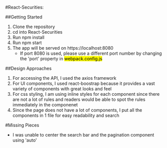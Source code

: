 #React-Securities:

##Getting Started

1. Clone the repository
2. cd into React-Securities
3. Run npm install
4. Run npm start
5. The app will be served on https://localhost:8080 
   - If port 8080 is used, please use a different port number by changing the 'port' property in <mark>webpack.config.js</mark>
   
##Design Approaches

1. For accessing the API, I used the axios framework
2. For UI components, I used react-boostrap because it provides a vast variety of components with great looks and feel
3. For css styling, I am using inline styles for each component since there are not a lot of rules and readers would be able to spot the rules immediately in the componenet
4. Since the page does not have a lot of components, I put all the components in 1 file for easy readability and search

#Missing Pieces

- I was unable to center the search bar and the pagination component using 'auto'




